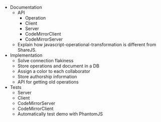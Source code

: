 * Documentation
  * API
    * Operation
    * Client
    * Server
    * CodeMirrorClient
    * CodeMirrorServer
  * Explain how javascript-operational-transformation is different from ShareJS.
* Implementation
  * Solve connection flakiness
  * Store operations and document in a DB
  * Assign a color to each collaborator
  * Store authorship information
  * API for getting old operations
* Tests
  * Server
  * Client
  * CodeMirrorServer
  * CodeMirrorClient
  * Automatically test demo with PhantomJS